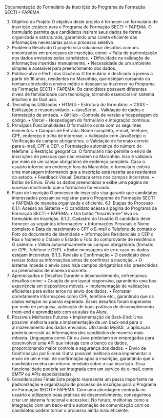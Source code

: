 Documentação do Formulário de Inscrição
do Programa de Formação SECTI +
FAPEMA
1. Objetivo do Projeto
O objetivo deste projeto é fornecer um formulário de inscrição estático para o Programa de
Formação SECTI + FAPEMA. O formulário permite que candidatos insiram seus dados de
forma organizada e estruturada, garantindo uma coleta eficiente das informações necessárias
para o processo seletivo.
2. Problema Resolvido
O projeto visa solucionar desafios comuns encontrados em processos de inscrição, como:
• Falta de padronização nos dados enviados pelos candidatos.
• Dificuldade na validação de informações inseridas manualmente.
• Necessidade de um ambiente simples e acessível para preenchimento dos dados.
3. Público-alvo e Perfil dos Usuários
O formulário é destinado a jovens a partir de 16 anos, residentes no Maranhão, que estejam
cursando ou tenham concluído o ensino médio e desejam se inscrever no Programa de
Formação SECTI + FAPEMA. Os candidatos possuem diferentes níveis de familiaridade
com tecnologia, tornando essencial um sistema intuitivo e de fácil uso.
4. Tecnologias Utilizadas
• HTML5 - Estrutura do formulário.
• CSS3 - Estilização e responsividade.
• JavaScript - Validação de dados e formatação de entrada.
• GitHub - Controle de versão e hospedagem do código.
• Vercel - Hospedagem do formulário e integração contínua.
5. Principais Funcionalidades
O formulário conta com os seguintes elementos:
• Campos de Entrada: Nome completo, e-mail, telefone, CPF, endereço e trilha de
interesse.
• Validação com JavaScript:
o Verificação de campos obrigatórios.
o Validação de formato correto para e-mail, CPF e CEP.
o Formatação automática do número de telefone.
o Restrição geográfica: O formulário não permite o envio de inscrições de
pessoas que não residem no Maranhão. Isso é validado por meio de um campo
obrigatório de endereço completo. Caso o usuário informe um endereço fora
do Maranhão, o formulário exibirá uma mensagem informando que a inscrição
está restrita aos residentes do estado.
• Feedback Visual: Destaca erros nos campos incorretos.
• Botão de Envio: Envia os dados preenchidos e exibe uma página de sucesso
mostrando que o formulário foi enviado
6. Fluxo de Inscrição
O processo de inscrição visa garantir que candidatos interessados possam se registrar para o
Programa de Formação SECTI + FAPEMA de maneira organizada e eficiente.
6.1. Etapas do Processo
6.1.1. Acesso ao Sistema
• O candidato acessa a página do Programa de Formação SECTI + FAPEMA.
• Um botão "Inscreva-se" leva ao formulário de inscrição.
6.1.2. Cadastro do Usuário
O candidato deve fornecer as seguintes informações:
• Informações Pessoais
o Nome completo
o Data de nascimento
o CPF
o E-mail
o Telefone de contato
o Foto do documento de identidade
• Informações Residenciais
o CEP
o Rua
o Número
o Cidade
o Estado
o Foto do comprovante de residência
O sistema:
• Valida automaticamente os campos obrigatórios (formato de CPF, Telefone e CEP).
• Exibe mensagens de erro caso os dados estejam incorretos.
6.1.3. Revisão e Confirmação
• O candidato deve revisar todas as informações antes de confirmar a inscrição.
• O sistema impede o envio caso haja campos obrigatórios não preenchidos ou
preenchidos de maneira incorreta.
7. Aprendizados e Desafios
Durante o desenvolvimento, enfrentamos desafios como:
• Criação de um layout responsivo, garantindo uma boa experiência em dispositivos
móveis.
• Implementação de validações eficientes para evitar erros no envio dos dados.
• Formatar corretamente informações como CPF, telefone etc., garantindo que os dados
estejam no padrão esperado.
Esses desafios foram superados por meio de pesquisa, aplicação de boas práticas de
desenvolvimento front-end e aprendizado com as aulas da Alura.
8. Possíveis Melhorias Futuras
• Implementação de Back-End:
Uma possível melhoria seria a implementação de um back-end para o
armazenamento dos dados enviados. Utilizando MySQL, a aplicação poderia
persistir as informações dos candidatos de maneira mais robusta. Linguagens
como C# ou Java poderiam ser empregadas para desenvolver uma API que
interaja com o banco de dados, proporcionando maior controle e segurança dos
dados.
• Envio de Confirmação por E-mail:
Outra possível melhoria seria implementar o envio de um e-mail de
confirmação após a inscrição, garantindo que o candidato receba um retorno
imediato sobre a sua inscrição. Essa funcionalidade poderia ser integrada com
um serviço de e-mail, como SMTP ou APIs especializadas.
9. Considerações Finais
Este projeto representa um passo importante na padronização e organização do processo de
inscrição para o Programa de Formação SECTI + FAPEMA. Com uma abordagem
centrada no usuário e utilizando boas práticas de desenvolvimento, conseguimos criar um
sistema funcional e acessível. No futuro, melhorias como a integração com um back-end e
automação de comunicação com os candidatos podem tornar o processo ainda mais eficiente.
